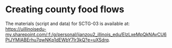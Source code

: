 # Creating county food flows

The materials (script and data) for SCTG-03 is available at: https://uillinoisedu-my.sharepoint.com/:f:/g/personal/jianzou2_illinois_edu/ElzLxeMpQkNAvCU6PtJYMIABErhu7qwNKp1dEWbY7Ir3kQ?e=uXSdrq. 
